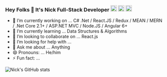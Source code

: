 ### Hey Folks 👋 It's Nick Full-Stack Developer    [<img src='https://cdn.jsdelivr.net/npm/simple-icons@3.0.1/icons/github.svg' alt='github' height='20'>](https://github.com/niksonnet)  [<img src='https://cdn.jsdelivr.net/npm/simple-icons@3.0.1/icons/linkedin.svg' alt='linkedin' height='20'>](https://www.linkedin.com/in/nikunjkumar-patel-60b94a23/)  [<img src='https://cdn.jsdelivr.net/npm/simple-icons@3.0.1/icons/twitter.svg' alt='twitter' height='20'>](https://twitter.com/@TheNikunjNPatel)  

- 🔭 I’m currently working on ... C# .Net / React.JS / Redux / MEAN / MERN / .Net Core 2.1+ / ASP.NET MVC / Node.JS / Angular 6+ 
- 🌱 I’m currently learning ... Data Structures & Algorithms
- 👯 I’m looking to collaborate on ... React.js
- 🤔 I’m looking for help with ... 
- 💬 Ask me about ... Anything
- 😄 Pronouns: ... He/him
- ⚡ Fun fact: ... 

![Nick's GitHub stats](https://github-readme-stats.vercel.app/api?username=niksonnet&show_icons=true&theme=onedark)
